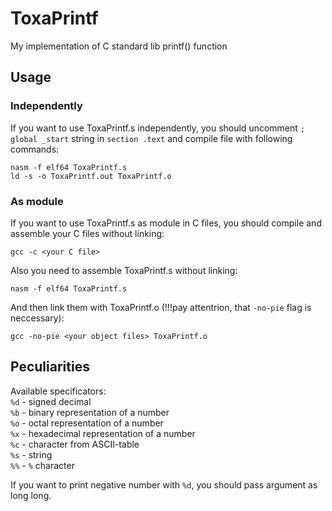 # ToxaPrintf
My implementation of C standard lib printf() function


## Usage
### Independently
If you want to use ToxaPrintf.s independently, you should uncomment `; global _start` string in `section .text` and compile file with following commands:
```
nasm -f elf64 ToxaPrintf.s
ld -s -o ToxaPrintf.out ToxaPrintf.o
```

### As module
If you want to use ToxaPrintf.s as module in C files, you should compile and assemble your C files without linking:
```
gcc -c <your C file>
```

Also you need to assemble ToxaPrintf.s without linking:
```
nasm -f elf64 ToxaPrintf.s
```

And then link them with ToxaPrintf.o (!!!pay attentrion, that `-no-pie` flag is neccessary):
```
gcc -no-pie <your object files> ToxaPrintf.o
```


## Peculiarities
Available specificators: \
`%d` - signed decimal \
`%b` - binary representation of a number \
`%o` - octal representation of a number \
`%x` - hexadecimal representation of a number \
`%c` - character from ASCII-table \
`%s` - string \
`%%` - `%` character

If you want to print negative number with `%d`, you should pass argument as long long.
